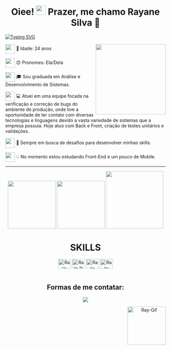 <h1 align="center">Oiee!  <img src="https://media.giphy.com/media/hvRJCLFzcasrR4ia7z/giphy.gif" width="30px"/> Prazer, me chamo Rayane Silva 🌸 </h1>

[![Typing SVG](https://readme-typing-svg.demolab.com?font=Fira+Code&pause=1000&color=FFA2B3FF&center=true&vCenter=true&width=1000&lines=Desenvolvedora+Back-end)](https://git.io/typing-svg)

<img align="right" src="https://i.picasion.com/pic92/5f78f74dc153530840600c0e73fcc132.gif" width="220px"> 

<div align="left">
<p><img src="https://media.giphy.com/media/8MqjoSyTj7w6wrhyTB/giphy.gif" width="30px" align="center"> 👾 Idade: 24 anos</p>
<p><img src="https://media.giphy.com/media/8MqjoSyTj7w6wrhyTB/giphy.gif" width="30px" align="center"> 😊 Pronomes: Ela/Dela</p>
<p><img src="https://media.giphy.com/media/8MqjoSyTj7w6wrhyTB/giphy.gif" width="30px" align="center"> 🎓 Sou graduada em Análise e Desenvolvimento de Sistemas.</p>
<p><img src="https://media.giphy.com/media/8MqjoSyTj7w6wrhyTB/giphy.gif" width="30px" align="center"> 💻 Atuei em uma equipe focada na verificação e correção de bugs do ambiente de produção, onde tive a oportunidade de ter contato com diversas tecnologias e linguagens devido a vasta variedade de sistemas que a empresa possuia. Hoje atuo com Back e Front, criação de testes unitários e validações.</p>
<p><img src="https://media.giphy.com/media/8MqjoSyTj7w6wrhyTB/giphy.gif" width="30px" align="center"> 🙌  Sempre em busca de desafios para desenvolver minhas skills.</p>
<p><img src="https://media.giphy.com/media/8MqjoSyTj7w6wrhyTB/giphy.gif" width="30px" align="center"> 💡 No momento estou estudando Front-End e um pouco de Mobile.</p>
</div>
  
**********

<div align="center">
  <img height="150em" src="https://github-readme-stats-eight-theta.vercel.app/api?username=rayanesilvadev&show_icons=true&theme=tokyonight&include_all_commits=true&count_private=true"/>
  <img height="150em" src="https://github-readme-stats-eight-theta.vercel.app/api/top-langs/?username=rayanesilvadev&layout=compact&langs_count=8&theme=tokyonight"/>
  <img height="180em" src="https://github-readme-stats.vercel.app/api/wakatime?username=@rayanesilvadev&v=2">

<div>	
    
  <h1 align="center"> SKILLS </h1>
  
  <img align="center" alt="Ray-Csharp" height="30" width="40" src="https://cdn.jsdelivr.net/gh/devicons/devicon/icons/csharp/csharp-original.svg">
  <img align="center" alt="Ray-Js" height="30" width="40" src="https://cdn.jsdelivr.net/gh/devicons/devicon/icons/javascript/javascript-plain.svg">
  <img align="center" alt="Ray-Css" height="30" width="40" src="https://cdn.jsdelivr.net/gh/devicons/devicon/icons/css3/css3-original.svg">
  <img align="center" alt="Ray-Html" height="30" width="40" src="https://cdn.jsdelivr.net/gh/devicons/devicon/icons/html5/html5-original.svg">

  </div>
  <br>
  
  <h2> Formas de me contatar:</h2>
  
   <a href="https://www.linkedin.com/in/rayane-silva-dev/" target="_blank"><img src="https://img.shields.io/badge/LinkedIn-0077B5?style=for-the-badge&logo=linkedin&logoColor=white" target="_blank"></a>
      
   <img align="right" alt="Ray-Gif" height="120" width="120" src="https://i.picasion.com/pic92/3aaf6431d1b6ab48207a8a0ba347717a.gif" border="0"> </a>
  </div>
